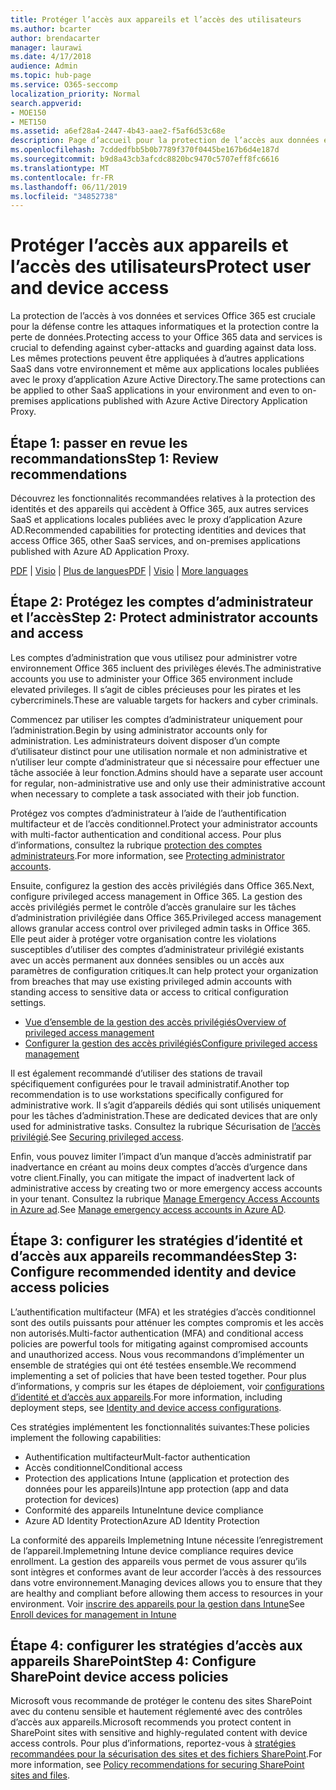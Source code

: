 ```yaml
---
title: Protéger l’accès aux appareils et l’accès des utilisateurs
ms.author: bcarter
author: brendacarter
manager: laurawi
ms.date: 4/17/2018
audience: Admin
ms.topic: hub-page
ms.service: O365-seccomp
localization_priority: Normal
search.appverid:
- MOE150
- MET150
ms.assetid: a6ef28a4-2447-4b43-aae2-f5af6d53c68e
description: Page d’accueil pour la protection de l’accès aux données et services O365
ms.openlocfilehash: 7cddedfbb5b0b7789f370f0445be167b6d4e187d
ms.sourcegitcommit: b9d8a43cb3afcdc8820bc9470c5707eff8fc6616
ms.translationtype: MT
ms.contentlocale: fr-FR
ms.lasthandoff: 06/11/2019
ms.locfileid: "34852738"
---
```

# <a name="protect-user-and-device-access"></a><span data-ttu-id="3246f-103">Protéger l’accès aux appareils et l’accès des utilisateurs</span><span class="sxs-lookup"><span data-stu-id="3246f-103">Protect user and device access</span></span>

<span data-ttu-id="3246f-104">La protection de l’accès à vos données et services Office 365 est cruciale pour la défense contre les attaques informatiques et la protection contre la perte de données.</span><span class="sxs-lookup"><span data-stu-id="3246f-104">Protecting access to your Office 365 data and services is crucial to defending against cyber-attacks and guarding against data loss.</span></span> <span data-ttu-id="3246f-105">Les mêmes protections peuvent être appliquées à d’autres applications SaaS dans votre environnement et même aux applications locales publiées avec le proxy d’application Azure Active Directory.</span><span class="sxs-lookup"><span data-stu-id="3246f-105">The same protections can be applied to other SaaS applications in your environment and even to on-premises applications published with Azure Active Directory Application Proxy.</span></span>
  
## <a name="step-1-review-recommendations"></a><span data-ttu-id="3246f-106">Étape 1: passer en revue les recommandations</span><span class="sxs-lookup"><span data-stu-id="3246f-106">Step 1: Review recommendations</span></span>

<span data-ttu-id="3246f-107">Découvrez les fonctionnalités recommandées relatives à la protection des identités et des appareils qui accèdent à Office 365, aux autres services SaaS et applications locales publiées avec le proxy d’application Azure AD.</span><span class="sxs-lookup"><span data-stu-id="3246f-107">Recommended capabilities for protecting identities and devices that access Office 365, other SaaS services, and on-premises applications published with Azure AD Application Proxy.</span></span>
  
<span data-ttu-id="3246f-108">[PDF](https://go.microsoft.com/fwlink/p/?linkid=841656) | [Visio](https://go.microsoft.com/fwlink/p/?linkid=841657) | [Plus de langues](https://www.microsoft.com/download/details.aspx?id=55032)</span><span class="sxs-lookup"><span data-stu-id="3246f-108">[PDF](https://go.microsoft.com/fwlink/p/?linkid=841656) | [Visio](https://go.microsoft.com/fwlink/p/?linkid=841657) | [More languages](https://www.microsoft.com/download/details.aspx?id=55032)</span></span>
  
## <a name="step-2-protect-administrator-accounts-and-access"></a><span data-ttu-id="3246f-109">Étape 2: Protégez les comptes d’administrateur et l’accès</span><span class="sxs-lookup"><span data-stu-id="3246f-109">Step 2: Protect administrator accounts and access</span></span>
<span data-ttu-id="3246f-110">Les comptes d’administration que vous utilisez pour administrer votre environnement Office 365 incluent des privilèges élevés.</span><span class="sxs-lookup"><span data-stu-id="3246f-110">The administrative accounts you use to administer your Office 365 environment include elevated privileges.</span></span> <span data-ttu-id="3246f-111">Il s’agit de cibles précieuses pour les pirates et les cybercriminels.</span><span class="sxs-lookup"><span data-stu-id="3246f-111">These are valuable targets for hackers and cyber criminals.</span></span> 

<span data-ttu-id="3246f-112">Commencez par utiliser les comptes d’administrateur uniquement pour l’administration.</span><span class="sxs-lookup"><span data-stu-id="3246f-112">Begin by using administrator accounts only for administration.</span></span> <span data-ttu-id="3246f-113">Les administrateurs doivent disposer d’un compte d’utilisateur distinct pour une utilisation normale et non administrative et n’utiliser leur compte d’administrateur que si nécessaire pour effectuer une tâche associée à leur fonction.</span><span class="sxs-lookup"><span data-stu-id="3246f-113">Admins should have a separate user account for regular, non-administrative use and only use their administrative account when necessary to complete a task associated with their job function.</span></span>

<span data-ttu-id="3246f-114">Protégez vos comptes d’administrateur à l’aide de l’authentification multifacteur et de l’accès conditionnel.</span><span class="sxs-lookup"><span data-stu-id="3246f-114">Protect your administrator accounts with multi-factor authentication and conditional access.</span></span> <span data-ttu-id="3246f-115">Pour plus d’informations, consultez la rubrique [protection des comptes administrateurs](https://docs.microsoft.com/microsoft-365/enterprise/identity-access-prerequisites#protecting-administrator-accounts).</span><span class="sxs-lookup"><span data-stu-id="3246f-115">For more information, see [Protecting administrator accounts](https://docs.microsoft.com/microsoft-365/enterprise/identity-access-prerequisites#protecting-administrator-accounts).</span></span> 

<span data-ttu-id="3246f-116">Ensuite, configurez la gestion des accès privilégiés dans Office 365.</span><span class="sxs-lookup"><span data-stu-id="3246f-116">Next, configure privileged access management in Office 365.</span></span> <span data-ttu-id="3246f-117">La gestion des accès privilégiés permet le contrôle d’accès granulaire sur les tâches d’administration privilégiée dans Office 365.</span><span class="sxs-lookup"><span data-stu-id="3246f-117">Privileged access management allows granular access control over privileged admin tasks in Office 365.</span></span> <span data-ttu-id="3246f-118">Elle peut aider à protéger votre organisation contre les violations susceptibles d’utiliser des comptes d’administrateur privilégié existants avec un accès permanent aux données sensibles ou un accès aux paramètres de configuration critiques.</span><span class="sxs-lookup"><span data-stu-id="3246f-118">It can help protect your organization from breaches that may use existing privileged admin accounts with standing access to sensitive data or access to critical configuration settings.</span></span>

- [<span data-ttu-id="3246f-119">Vue d’ensemble de la gestion des accès privilégiés</span><span class="sxs-lookup"><span data-stu-id="3246f-119">Overview of privileged access management</span></span>](privileged-access-management-overview.md)
- [<span data-ttu-id="3246f-120">Configurer la gestion des accès privilégiés</span><span class="sxs-lookup"><span data-stu-id="3246f-120">Configure privileged access management</span></span>](privileged-access-management-configuration.md)

<span data-ttu-id="3246f-121">Il est également recommandé d’utiliser des stations de travail spécifiquement configurées pour le travail administratif.</span><span class="sxs-lookup"><span data-stu-id="3246f-121">Another top recommendation is to use workstations specifically configured for administrative work.</span></span> <span data-ttu-id="3246f-122">Il s’agit d’appareils dédiés qui sont utilisés uniquement pour les tâches d’administration.</span><span class="sxs-lookup"><span data-stu-id="3246f-122">These are dedicated devices that are only used for administrative tasks.</span></span> <span data-ttu-id="3246f-123">Consultez la rubrique Sécurisation de [l’accès privilégié](https://docs.microsoft.com/windows-server/identity/securing-privileged-access/securing-privileged-access).</span><span class="sxs-lookup"><span data-stu-id="3246f-123">See [Securing privileged access](https://docs.microsoft.com/windows-server/identity/securing-privileged-access/securing-privileged-access).</span></span>

<span data-ttu-id="3246f-124">Enfin, vous pouvez limiter l’impact d’un manque d’accès administratif par inadvertance en créant au moins deux comptes d’accès d’urgence dans votre client.</span><span class="sxs-lookup"><span data-stu-id="3246f-124">Finally, you can mitigate the impact of inadvertent lack of administrative access by creating two or more emergency access accounts in your tenant.</span></span> <span data-ttu-id="3246f-125">Consultez la rubrique [Manage Emergency Access Accounts in Azure ad](https://docs.microsoft.com/azure/active-directory/users-groups-roles/directory-emergency-access).</span><span class="sxs-lookup"><span data-stu-id="3246f-125">See [Manage emergency access accounts in Azure AD](https://docs.microsoft.com/azure/active-directory/users-groups-roles/directory-emergency-access).</span></span> 

## <a name="step-3-configure-recommended-identity-and-device-access-policies"></a><span data-ttu-id="3246f-126">Étape 3: configurer les stratégies d’identité et d’accès aux appareils recommandées</span><span class="sxs-lookup"><span data-stu-id="3246f-126">Step 3: Configure recommended identity and device access policies</span></span>
<span data-ttu-id="3246f-127">L’authentification multifacteur (MFA) et les stratégies d’accès conditionnel sont des outils puissants pour atténuer les comptes compromis et les accès non autorisés.</span><span class="sxs-lookup"><span data-stu-id="3246f-127">Multi-factor authentication (MFA) and conditional access policies are powerful tools for mitigating against compromised accounts and unauthorized access.</span></span> <span data-ttu-id="3246f-128">Nous vous recommandons d’implémenter un ensemble de stratégies qui ont été testées ensemble.</span><span class="sxs-lookup"><span data-stu-id="3246f-128">We recommend implementing a set of policies that have been tested together.</span></span> <span data-ttu-id="3246f-129">Pour plus d’informations, y compris sur les étapes de déploiement, voir [configurations d’identité et d’accès aux appareils](https://docs.microsoft.com/microsoft-365/enterprise/microsoft-365-policies-configurations).</span><span class="sxs-lookup"><span data-stu-id="3246f-129">For more information, including deployment steps, see [Identity and device access configurations](https://docs.microsoft.com/microsoft-365/enterprise/microsoft-365-policies-configurations).</span></span>

 <span data-ttu-id="3246f-130">Ces stratégies implémentent les fonctionnalités suivantes:</span><span class="sxs-lookup"><span data-stu-id="3246f-130">These policies implement the following capabilities:</span></span>
- <span data-ttu-id="3246f-131">Authentification multifacteur</span><span class="sxs-lookup"><span data-stu-id="3246f-131">Mult-factor authentication</span></span>
- <span data-ttu-id="3246f-132">Accès conditionnel</span><span class="sxs-lookup"><span data-stu-id="3246f-132">Conditional access</span></span>
- <span data-ttu-id="3246f-133">Protection des applications Intune (application et protection des données pour les appareils)</span><span class="sxs-lookup"><span data-stu-id="3246f-133">Intune app protection (app and data protection for devices)</span></span>
- <span data-ttu-id="3246f-134">Conformité des appareils Intune</span><span class="sxs-lookup"><span data-stu-id="3246f-134">Intune device compliance</span></span>
- <span data-ttu-id="3246f-135">Azure AD Identity Protection</span><span class="sxs-lookup"><span data-stu-id="3246f-135">Azure AD Identity Protection</span></span>

<span data-ttu-id="3246f-136">La conformité des appareils Implemetning Intune nécessite l’enregistrement de l’appareil.</span><span class="sxs-lookup"><span data-stu-id="3246f-136">Implemetning Intune device compliance requires device enrollment.</span></span> <span data-ttu-id="3246f-137">La gestion des appareils vous permet de vous assurer qu’ils sont intègres et conformes avant de leur accorder l’accès à des ressources dans votre environnement.</span><span class="sxs-lookup"><span data-stu-id="3246f-137">Managing devices allows you to ensure that they are healthy and compliant before allowing them access to resources in your environment.</span></span> <span data-ttu-id="3246f-138">Voir [inscrire des appareils pour la gestion dans Intune](https://docs.microsoft.com/intune-classic/deploy-use/enroll-devices-in-microsoft-intune)</span><span class="sxs-lookup"><span data-stu-id="3246f-138">See [Enroll devices for management in Intune](https://docs.microsoft.com/intune-classic/deploy-use/enroll-devices-in-microsoft-intune)</span></span>

## <a name="step-4-configure-sharepoint-device-access-policies"></a><span data-ttu-id="3246f-139">Étape 4: configurer les stratégies d’accès aux appareils SharePoint</span><span class="sxs-lookup"><span data-stu-id="3246f-139">Step 4: Configure SharePoint device access policies</span></span>

<span data-ttu-id="3246f-140">Microsoft vous recommande de protéger le contenu des sites SharePoint avec du contenu sensible et hautement réglementé avec des contrôles d’accès aux appareils.</span><span class="sxs-lookup"><span data-stu-id="3246f-140">Microsoft recommends you protect content in SharePoint sites with sensitive and highly-regulated content with device access controls.</span></span> <span data-ttu-id="3246f-141">Pour plus d’informations, reportez-vous à [stratégies recommandées pour la sécurisation des sites et des fichiers SharePoint](https://docs.microsoft.com/microsoft-365/enterprise/sharepoint-file-access-policies).</span><span class="sxs-lookup"><span data-stu-id="3246f-141">For more information, see [Policy recommendations for securing SharePoint sites and files](https://docs.microsoft.com/microsoft-365/enterprise/sharepoint-file-access-policies).</span></span>



    

